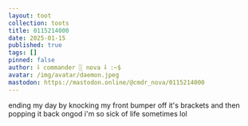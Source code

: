 ```yaml
---
layout: toot
collection: toots
title: 0115214000
date: 2025-01-15
published: true
tags: []
pinned: false
author: ⸸ commander ░ nova ⸸ :~$
avatar: /img/avatar/daemon.jpeg
mastodon: https://mastodon.online/@cmdr_nova/0115214000
---
```


ending my day by knocking my front bumper off it's brackets and then popping it back ongod i'm so sick of life sometimes lol
